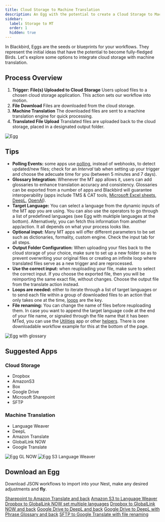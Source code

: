 ```yaml
---
title: Cloud Storage to Machine Translation
description: An Egg with the potential to create a Cloud Storage to Machine Translation and back Bird
sidebar:
  label: Storage to MT
  order: 1
  hidden: true
---
```


In Blackbird, Eggs are the seeds or blueprints for your workflows. They represent the initial ideas that have the potential to become fully-fledged Birds. Let's explore some options to integrate cloud storage with machine translation.

## Process Overview

1. **Trigger: File(s) Uploaded to Cloud Storage**
Users upload files to a chosen cloud storage application. This action sets our workflow into motion.
2. **File Download**
Files are downloaded from the cloud storage.
3. **Machine Translation**
The downloaded files are sent to a machine translation engine for quick processing.
4. **Translated File Upload**
Translated files are uploaded back to the cloud storage, placed in a designated output folder.

![Egg](../../../assets/docs/eggs/Eggs1.png)

## Tips

- **Polling Events:** some apps use [polling](https://docs.blackbird.io/concepts/triggers/#polling), instead of webhooks, to detect updated/new files; check for an _Interval_ tab when setting up your trigger and choose the adecuate time for you (between 5 minutes and 7 days).
- **Glossary Integration:** Whenever the MT app allows it, users can add glossaries to enhance translation accuracy and consistency. Glossaries can be exported from a number of apps and Blackbird will guarantee interoperability (apps include TMS & CAT tools, [Microsoft Excel sheets](https://docs.blackbird.io/apps/microsoft-excel/#exporting-glossaries), [DeepL](https://docs.blackbird.io/apps/deepl/#glossaries), [OpenAI](https://docs.blackbird.io/apps/openai/#glossary-extraction)).
- **Target Language:** You can select a language from the dynamic inputs of the MT app you are using. You can also use the operators to go through a list of predefined languages (see Egg with muktiple languages at the bottom). Alternatively, you can fetch this information from another app/action. It all depends on what your process looks like.
- **Optional input:** Many MT apps will offer different parameters to be set such as dictionaries, formality, custom engine. Check the input tab for all steps.
- **Output Folder Configuration:** When uploading your files back to the cloud storage of your choice, make sure to set up a new folder so as to prevent overwriting your original files or creating an infinite loop where translated files serve as a new trigger and are reprocessed.
- **Use the correct input:** when reuploading your file, make sure to select the correct input. If you choose the exported file, then you will be reimporting the same exact file, without changes. Choose the output file from the translate action instead.
- **Loops are needed:** either to iterate through a list of target languages or to send each file within a group of downloaded files to an action that only takes one at the time, [loops](https://docs.blackbird.io/guides/loops/) are the key.
- **File renaming:** You can change the name of files before reuploading them. In case you want to append the target language code at the end of your file name, or signaled through the file name that it has been MTed, you can use the [Utilities](https://docs.blackbird.io/apps/utilities/) app or other [helpers](https://docs.blackbird.io/guides/toolbox/). There is one downloadable workflow example for this at the bottom of the page.

![Egg with glossary](../../../assets/docs/eggs/Eggs1_withGlossary.png)

## Suggested Apps

### Cloud Storage

- Dropbox
- AmazonS3
- Box
- Google Drive
- Microsoft Sharepoint
- SFTP

### Machine Translation

- Language Weaver
- DeepL
- Amazon Translate
- GlobalLink NOW
- Google Translate

![Egg GL NOW](../../../assets/docs/eggs/Eggs1_GlobalLinkNow.png)
![Egg S3 Language Weaver](../../../assets/docs/eggs/Eggs1_S3toLanguageWeaver.png)

## Download an Egg

Download JSON workflows to import into your Nest, make any desired adjustments and **fly**.

[Sharepoint to Amazon Translate and back](../../../public/downloads/Sharepoint_to_Amazon_Translate_and_back.json)
[Amazon S3 to Language Weaver](../../../public/downloads/AmazonS3_to_Language_Weaver.json)
[Dropbox to GlobalLink NOW set multiple languages](../../../public/downloads/Dropbox_to_GlobalLink_NOW_set_multiple_languages.json)
[Dropbox to GlobalLink NOW and back](../../../public/downloads/Dropbox_to_GlobalLink_NOW_and_back.json)
[Google Drive to DeepL and back](../../../public/downloads/Google_Drive_to_DeepL_and_back.json)
[Google Drive to DeepL with Phrase Glossary and back](../../../public/downloads/Google_Drive_to_DeepL_with_Phrase_Glossary_and_back.json)
[SFTP to Google Translate with file renaming](../../../public/downloads/SFTP_to_Google_Translate_with_file_renaming.json)
